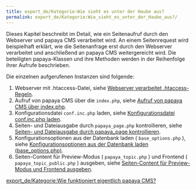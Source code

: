 ```yaml
---
title: export_de/Kategorie:Wie sieht es unter der Haube aus?
permalink: export_de/Kategorie:Wie_sieht_es_unter_der_Haube_aus?/
---
```


Dieses Kapitel beschreibt im Detail, wie ein Seitenaufruf durch den Webserver und papaya CMS verarbeitet wird. An einem Seitenrequest wird beispielhaft erklärt, wie die Seitenanfrage erst durch den Webserver verarbeitet und anschließend an papaya CMS weitergereicht wird. Die beteiligten papaya-Klassen und ihre Methoden werden in der Reihenfolge ihrer Aufrufe beschrieben.

Die einzelnen aufgerufenen Instanzen sind folgende:

1.  Webserver mit .htaccess-Datei, siehe [Webserver verarbeitet .htaccess-Regeln](/Webserver_verarbeitet_.htaccess-Regeln ).
2.  Aufruf von papaya CMS über die `index.php`, siehe [Aufruf von papaya CMS über index.php](/Aufruf_von_papaya_CMS_über_index.php ).
3.  Konfigurationsdatei `conf.inc.php` laden, siehe [Konfigurationsdatei conf.inc.php laden](/Konfigurationsdatei_conf.inc.php_laden ).
4.  Seiten- und Dateiausgabe durch `papaya_page.php` kontrollieren, siehe [Seiten- und Dateiausgabe durch papaya_page kontrollieren](/Seiten-_und_Dateiausgabe_durch_papaya_page_kontrollieren ).
5.  Konfigurationsoptionen aus der Datenbank laden ( `base_options.php` ), siehe [Konfigurationsoptionen aus der Datenbank laden (base_options.php)](/Konfigurationsoptionen_aus_der_Datenbank_laden_(base_options.php) ).
6.  Seiten-Content für Preview-Modus ( `papaya_topic.php` ) und Frontend ( `papaya_topic_public.php` ) ausgeben, siehe [Seiten-Content für Preview-Modus und Frontend ausgeben](/Seiten-Content_für_Preview-Modus_und_Frontend_ausgeben ).

[export_de/Kategorie:Wie funktioniert eigentlich papaya CMS?](export_de/Kategorie:Wie_funktioniert_eigentlich_papaya_CMS? )